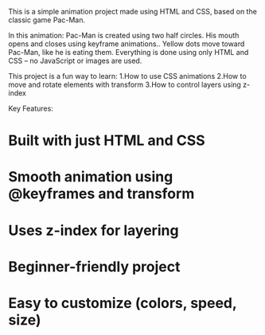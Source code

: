 This is a simple animation project made using HTML and CSS, based on the classic game Pac-Man.

In this animation:
Pac-Man is created using two half circles. His mouth opens and closes using keyframe animations..
Yellow dots move toward Pac-Man, like he is eating them.
Everything is done using only HTML and CSS – no JavaScript or images are used.

This project is a fun way to learn:
1.How to use CSS animations
2.How to move and rotate elements with transform
3.How to control layers using z-index

Key Features:
# Built with just HTML and CSS

# Smooth animation using @keyframes and transform

# Uses z-index for layering

# Beginner-friendly project

# Easy to customize (colors, speed, size)



